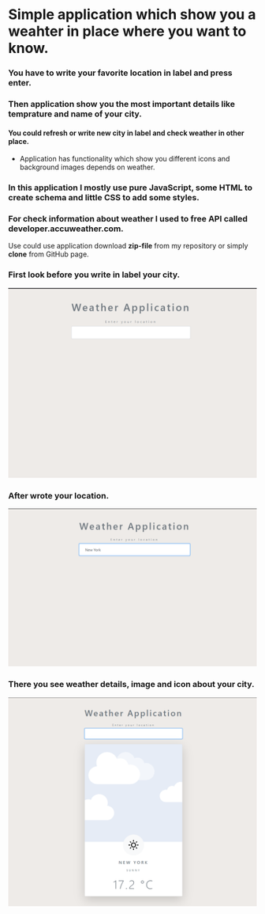 # Simple application which show you a weahter in place where you want to know.

### You have to write your favorite location in label and press enter.

### Then application show you the most important details like temprature and name of your city.

#### You could refresh or write new city in label and check weather in other place.

<ul>
    <li>Application has functionality which show you different icons and background images depends on weather.</li>
</ul>

### In this application I mostly use pure JavaScript, some HTML to create schema and little CSS to add some styles.

### For check information about weather I used to free API called developer.accuweather.com.

Use could use application download **zip-file** from my repository or simply **clone** from GitHub page.

### First look before you write in label your city.
![cover](./img/readme-img/before-add-location.png)

### After wrote your location.
![cover](./img/readme-img/add-location.png)

### There you see weather details, image and icon about your city.
![cover](./img/readme-img/result-weather-location.png)